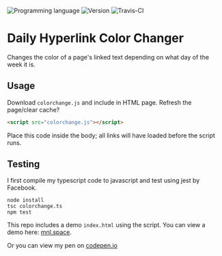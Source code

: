 <!-- using shields.io for status buttons -->
![Programming language](https://img.shields.io/badge/Language-Typescript-blue.svg)
![Version](https://img.shields.io/badge/Version-1.1.9-yellow.svg)
![Travis-CI](https://travis-ci.com/ManuelVargas1251/Daily-Hyperlink-Color-Changer.svg?branch=enhancement%2Fts)
# Daily Hyperlink Color Changer
Changes the color of a page's linked text depending on what day of the week it is.

## Usage
Download `colorchange.js` and include in HTML page. Refresh the page/clear cache?

```html
<script src="colorchange.js"></script>
```
Place this code inside the body; all links will have loaded before the script runs.

## Testing
I first compile my typescript code to javascript and test using jest by Facebook.

```
node install
tsc colorchange.ts
npm test
```

This repo includes a demo `index.html` using the script. You can view a demo here: [mnl.space](http://mnl.space/Daily-Hyperlink-Color-Changer/). 

Or you can view my pen on [codepen.io](http://codepen.io/manuelvargas1251/pen/JGmZOL)

